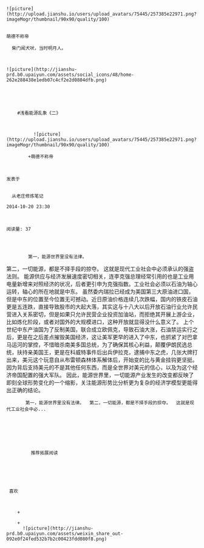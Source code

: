 
    
  
    ![picture](http://upload.jianshu.io/users/upload_avatars/75445/257385e22971.png?imageMogr/thumbnail/90x90/quality/100)
    

    萌德不称帝
  
      柴门闻犬吠，当时明月人。

  
  
    ![picture](http://jianshu-prd.b0.upaiyun.com/assets/social_icons/48/home-262e288438e1edb07c4cf2e2d0804dfb.png)
  


    
      
        #浅看能源乱象《二》
        
          
            
              ![picture](http://upload.jianshu.io/users/upload_avatars/75445/257385e22971.png?imageMogr/thumbnail/90x90/quality/100)
            
            +萌德不称帝
        
        
    
    发表于 

    
      从老庄修炼笔记

    2014-10-20 23:30

    

    阅读量: 37
  


        
            第一，能源世界里没有法律。
  第二，一切能源，都是不择手段的掠夺。
  这就是现代工业社会中必须承认的强盗法则。
  能源供应与经济发展速度密切相关，连李克强总理经常引用的也是工业用电量新增来对照经济的状况，后者更引申为克强指数。工业社会必须以石油为轴心运转，轴心的所在地就是中东。
  虽然委内瑞拉已经成为美国第三大原油进口国，但是中东的位置至今位置无可撼动。近日原油价格连续几次跌幅，国内的铁皮石油更是五连跌，直接导致股市的大起大落，其实这与十八大以后开放石油行业允许民营进入关系密切，但是如果只允许民营企业投资加油站，而拒绝其开展上游企业，比如炼化阶段，或者对国外的大规模进口，这种开放就显得没什么意义了。
  上个世纪中东产油国为了反制美国，联合成立欧佩克，导致石油大涨，石油禁运实行之后，更是在之后差点摧毁美国经济，这让美军更早的进入了中东，也抓紧了对巴拿马运河的掌控，不惜暗杀南美多国总统，为了确保其核心利益，颠覆伊朗民选总统，扶持亲美国王，更是在科威特事件后出兵伊拉克，逮捕中东之虎，几张大牌打出来，美元这个玩意自从布雷顿森林体系解体后，开始变的比与黄金挂钩更坚挺。
  因为背后支持美元的不是其他任何东西，而是全世界对美元的信心，以及为这个经济帝国配置的强大军队。
  因此，能源世界里，一切能源产业发生的改变都反映了即刻全球形势变化的一个缩影，关注能源形势比分析更为复杂的经济学模型更能得出正确的结论。

        
           第一，能源世界里没有法律。  第二，一切能源，都是不择手段的掠夺。  这就是现代工业社会中必...
      
    
    
      
      
      
          
             推荐拓展阅读
        
      
    
    
      
          
     喜欢

      
      
        +
                  
        +
          ![picture](http://jianshu-prd.b0.upaiyun.com/assets/weixin_share_out-092e0f24fed532b7b2c00423fdd080f8.png)
        
      
    
  



